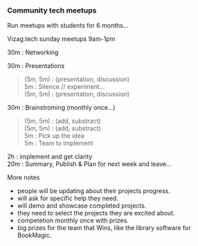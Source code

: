 ### Community tech meetups  
  
Run meetups with students for 6 months...  
  
Vizag.tech sunday meetups 9am-1pm  
  
30m : Networking  
  
30m : Presentations  
> (5m, 5m) : (presentation, discussion)  
>  5m : Silence // experiment...  
> (5m, 5m) : (presentation, discussion)  
  
30m : Brainstroming (monthly once...)  
> (5m, 5m) : (add, substract)  
> (5m, 5m) : (add, substract)  
>  5m      : Pick up the idea  
>  5m      : Team to implement  
  
2h  : implement and get clarity  
20m : Summary, Publish & Plan for next week and leave...  

More notes
+ people will be updating about their projects progress.
+ will ask for specific help they need.
+ will demo and showcase completed projects.
+ they need to select the projects they are excited about.
+ competetion monthly once with prizes.
+ big prizes for the team that Wins, like the library software for BookMagic.
